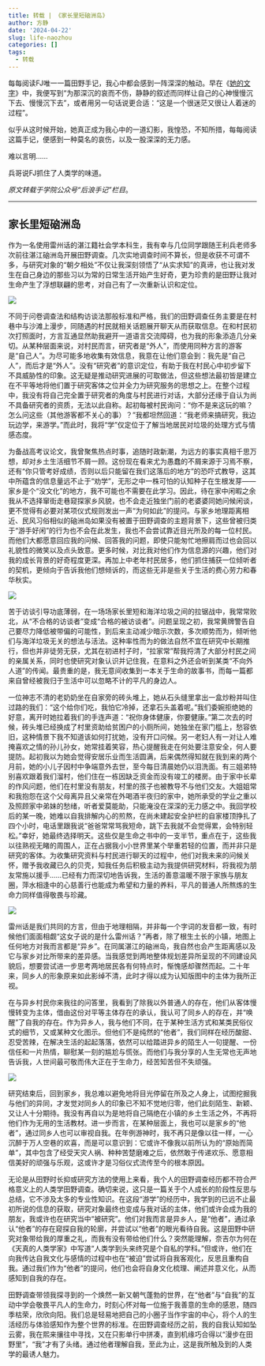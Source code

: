 ```yaml
---
title: 转载 | 《家长里短硇洲岛》
author: 方静
date: '2024-04-22'
slug: life-naozhou
categories: []
tags:
  - 转载
---
```


每每阅读FJ唯一一篇田野手记，我心中都会感到一阵深深的触动。早在《[她的文字](https://guozheng.rbind.io/posts/2023/09/her-words/)》中，我便写到“为那深沉的哀而不伤，静静的叙述而同样让自己的心神慢慢沉下去、慢慢沉下去”，或者用另一句话说更合适：“这是一个很迷茫又很让人着迷的过程”。

似乎从这时候开始，她真正成为我心中的一道幻影，我惶恐，不知所措，每每阅读这篇手记，便感到一种莫名的哀伤，以及一股深深的无力感。

难以言明……

<!--more-->

兵哥说FJ抓住了人类学的味道。

*原文转载于学院公众号“后浪手记”栏目*。

---

## 家长里短硇洲岛

作为一名使用雷州话的湛江籍社会学本科生，我有幸与几位同学跟随王利兵老师多次前往湛江硇洲岛开展田野调查。几次实地调查时间不算长，但是收获不可谓不多，与研究对象的“朝夕相处”不仅让我深刻领悟了“从实求知”的真谛，也让我对发生在自己身边的那些习以为常的日常生活开始产生好奇，更为珍贵的是田野让我对生命产生了浮想联翩的思考，对自己有了一次重新认识和定位。

<img src="https://cdn.jsdelivr.net/gh/residualsun1/blog-static/images/2024/04/04-22-fangjing1.png" style="display: block; margin: 0 auto;">

不同于问卷调查法和结构访谈法那般标准和严格，我们的田野调查任务主要是在村巷中与沙滩上漫步，同随遇的村民就相关话题展开聊天从而获取信息。在和村民初次打照面时，方言互通显然助我避开一道语言交流障碍，也为我的形象添造几分亲切。从某种层面来说，对村民而言，研究者是“外人”，而使用同种方言的游客是“自己人”。为尽可能多地收集有效信息，我意在让他们意会到：我先是“自己人”，而后才是“外人”。没有“研究者”的意识定位，有助于我在村民心中初步留下不具威胁性的印象。这无疑是推动研究进展的可取做法，但这些想法最初皆是建立在不平等地将他们置于研究客体之位并全力为研究服务的思想之上。在整个过程中，我没有将自己完全置于研究者的角度与村民进行对话，大部分还缘于自认为尚不具备研究者的资质，无法以此自称。起初每被村民询问：“你不是来这玩的嘛？怎么问这些（其他游客都不关心的事）？”我都坦然回道：“我老师来搞研究，我边玩边学，来游学。”而此时，我将“学”仅定位于了解当地居民对垃圾的处理方式与情感态度。

为备战高考议论文，我曾聚焦热点时事，追随时政新潮，为远方的事实真相千思万想，却对乡土生活细节不屑一顾。这份现在看来尤为愚蠢的不屑来源于习焉不察，还有“你只管考好成绩，否则以后只能留在我们这落后的地方”的恐吓式教导，这其中所蕴含的信息量远不止于“劝学”，无形之中一株可怕的认知种子在生根发芽——家乡是个“没文化”的地方，我不可能也不需要在此学习。因此，待在家中闲暇之余我从不选择窜街走巷窥探家乡风貌，也不会走近独坐门前的老婆婆同她问候闲谈，更不觉得有必要对某项仪式规则发出一声“为何如此”的提问。与家乡地理距离相近、民风习俗相似的硇洲岛如果没有被置于田野调查的主题背景下，这些曾被归类于“游手好闲”的行为也不会在此发生，我也不会尝试靠近目光所及的每一位村民。而他们大都愿意回应我的问候、回答我的问题，即使只能匆忙地擦肩而过也会回以礼貌性的微笑以及点头致意。更多时候，对比我对他们作为信息源的兴趣，他们对我的成长背景的好奇程度更深。再加上中老年村民居多，他们抓住捕获一位倾听者的契机，更倾向于告诉我他们想倾诉的，而这些无非是些关于生活的费心劳力和春华秋实。

<img src="https://cdn.jsdelivr.net/gh/residualsun1/blog-static/images/2024/04/04-22-fangjing2.png" style="display: block; margin: 0 auto;">

苦于访谈引导功底薄弱，在一场场家长里短和海洋垃圾之间的拉锯战中，我常常败北，从“不合格的访谈者”变成“合格的被访谈者”。问题呈现之初，我常黄牌警告自己要尽力降低被带偏的可能性，到后来主动减少暗示次数，多次顺势而为，倾听他们与海洋垃圾无关的想法与活法。这种率性而为的做法自然不宜在研究中长期推行，但也并非徒劳无获，尤其在初进村子时，“拉家常”帮我捋清了大部分村民之间的亲属关系，同时也使研究对象认识并记住我，在意料之外还会听到某类“不向外人道”的传闻。最贵重的是，我无意间收集到一本关于生命的故事书，而每一篇都来自曾经被我归于生活中可以忽略不计的平凡的身边人。

一位神志不清的老奶奶坐在自家旁的砖头堆上，她从石头缝里拿出一盒炒粉并叫住过路的我们：“这个给你们吃，我怕它冷掉，还拿石头盖着呢。”我们委婉拒绝她的好意，离开时她拉着我们的手连声道：“祝你身体健康，你要健康。”第二次去的时候，砖头堆已经换成了村里资助给贫困户的小厕所间，她独坐在家门槛上，愁容依旧，这种情景下我不知道该如何打扰她，没有开口问候。另一老妇人有一对让人难掩喜欢之情的孙儿孙女，她常挂着笑容，热心提醒我走在何处要注意安全，何人要提防。起初我以为她会觉得安居乐业而生活圆满，后来偶然得知就在我到来的两个月前，她的小儿子因村中争端意外去世，至今每日清晨她仍以泪洗面。有三姐弟特别喜欢跟着我们溜村，他们住在一栋因缺乏资金而没有竣工的楼房。由于家中长辈的作风问题，他们在村里没有朋友，村里的孩子也被教导不与他们交友。大姐姐常和我抱怨在这个父母离异且父亲常在外喝酒半夜归的家中，她所承受的学业之重以及照顾家中弟妹的愁绪，听者爱莫能助，只能淹没在深深的无力感之中。我回学校后的某一晚，她难以自我排解内心的煎熬，在尚未建起安全护栏的自家楼顶挣扎了四个小时，电话里跟我说“爸爸常常骂我短命，跳下去我就不会觉得累，会特别轻松。”幸好，她最终选择明天。这些仅是生命之书中的一支半节，重点在于，这些我以往熟视无睹的周围人，正在占据我小小世界里某个举重若轻的位置，而并非只是研究的客体。为收集研究资料与村民进行聊天的过程中，他们对我未来的问候关怀，赠予我收藏已久的贝壳，知我任务后积极主动为我提供研究材料，将我视为朋友常施以援手……已经有力而深切地告诉我，生活的善意温暖不限于家族与朋友圈，萍水相逢中的心慈善行也能成为希望和力量的养料，平凡的普通人所熬炼的生命力同样值得敬畏与珍藏。

<img src="https://cdn.jsdelivr.net/gh/residualsun1/blog-static/images/2024/04/04-22-fangjing3.png" style="display: block; margin: 0 auto;">

雷州话是我们共同的方言，但由于地理相隔，并非每一个字词的发音都一致，有时候他们面面相觑“这女子说的是什么雷州话？”再者，除了根生土长的小镇，地图上任何地方对我而言都是“异乡”。在同属湛江的硇洲岛，我自然也会产生距离感以及它与家乡对比所带来的差异感。当我感觉到两地整体规划差异所呈现的不同建设风貌后，想要尝试进一步思考两地居民各有何特点时，惭愧感却骤然而起。二十年来，同乡人的形象原来如此影绰不清，此时才得以成为认知版图中的主体为我所正视。

在与异乡村民你来我往的问答里，我看到了除我以外普通人的存在，他们从客体慢慢转变为主体，借由这份对平等主体存在的承认，我认可了同乡人的存在，并“唤醒”了自我的存在。作为异乡人，我与他们不同，在于某种生活方式和某类民俗仪式的细节，又或某种文化图示。但他们不是纯然的“他者”，我们同样在经历酸甜、忍受苦辣，在解决生活的起起落落，依然可以给踏进异乡的陌生人一句提醒、一份信任和一片热情，聊慰某一刻的尴尬与慌张。而他们与我分享的人生无常也无声地告诉我，人世间最可敬而伟大正在于生命力，经苦知苦但不失顽强。

<img src="https://cdn.jsdelivr.net/gh/residualsun1/blog-static/images/2024/04/04-22-fangjing4.png" style="display: block; margin: 0 auto;">

研究结束后，回到家乡，我总难以避免地将目光停留在所及之人身上，试图挖掘我与他们的异同，才发觉对同乡人的印象已不知不觉地归零，他们此刻陌生、新颖、又让人十分期待。我没有再自以为是地将自己隔绝在小镇的乡土生活之外，不再将他们作为无用的生活教材。进一步而言，在某种层面上，我也可以是家乡的“他者”，通过同乡人也可以审视自我。在年例游神时，我不再只是像以往一样，一心沉醉于万人空巷的欢喜，而是可以意识到：它或许不像我以前所认为的“原始而简单”，其中包含了经受天灾人祸、种种苦楚磨难之后，依然敢于传递欢乐、愿意相信美好的顽强与乐观，这或许才是习俗仪式流传至今的根本原因。

无论是从田野时长抑或研究方法的使用上来看，我个人的田野调查经历都不符合严格意义上的人类学田野调查。确切来说，这只是一篇关于个人成长的阶段性反思与总结，它不涉及太多的专业性知识。在这段“游学”的经历中，我学到的已远不止最初所说的信息的获取，研究对象最终也变成与我对话的主体，他们或许会成为我的朋友，我或许也在研究当中“被研究”。他们对我而言是异乡人，是“他者”，通过承认“他者”的存在窥探自我的轮廓，并尝试以“他者”的眼光看待自我。这是田野中研究对象带给我的厚重之礼，而我有没有带给他们什么？突然能理解，奈吉尔为何在《天真的人类学家》中写道“人类学到头来终究是个自私的学科。”但或许，他们在向我传达自我文化与感情的过程中也在“被迫”尝试将自我客观化，反思且重构自我。通过我们作为“他者”的提问，他们也会将自身文化梳理、阐述并意义化，从而感知到自我的存在。

田野调查带领我探寻到的一个焕然一新又朝气蓬勃的世界，在“他者”与“自我”的互动中学会敬畏平凡人的生命力，时刻心怀对每一位施于我善意的生命的感恩，随四季枯荣，欣欣向阳。我们总是轻易地把自己的小圈子当作宇宙的中心，将个人的生活经历与体验感知作为整个世界的标准。在田野调查经历之前，我的自我认知如坠云雾，我在熙来攘往中寻找，又在只影单行中拼凑，直到机缘巧合得以“漫步在田野里”，“我”才有了头绪。通过他者理解自我，至此为止，这是我所触及到的人类学的最诱人魅力。